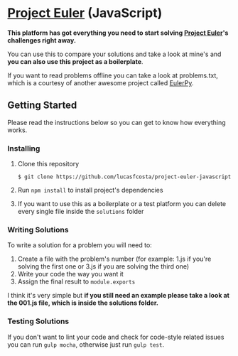 # [Project Euler](https://projecteuler.net/) (JavaScript)

**This platform has got everything you need to start solving [Project Euler](https://projecteuler.net/)'s challenges right away.**

You can use this to compare your solutions and take a look at mine's and **you can also use this project as a boilerplate**.

If you want to read problems offline you can take a look at problems.txt, which is a courtesy of another awesome project called [EulerPy](https://github.com/iKevinY/EulerPy).


## Getting Started

Please read the instructions below so you can get to know how everything works.


### Installing

1. Clone this repository
    
    ```
    $ git clone https://github.com/lucasfcosta/project-euler-javascript
    ```
2. Run `npm install` to install project's dependencies
3. If you want to use this as a boilerplate or a test platform you can delete every single file inside the `solutions` folder


### Writing Solutions

To write a solution for a problem you will need to:

1. Create a file with the problem's number (for example: 1.js if you're solving the first one or 3.js if you are solving the third one)
2. Write your code the way you want it
3. Assign the final result to `module.exports`

I think it's very simple but **if you still need an example please take a look at the 001.js file, which is inside the solutions folder.**


### Testing Solutions

If you don't want to lint your code and check for code-style related issues you can run `gulp mocha`, otherwise just run `gulp test`.
